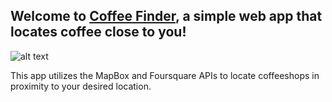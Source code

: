 ## Welcome to [Coffee Finder](https://coffee-locator.herokuapp.com/), a simple web app that locates coffee close to you! 


![alt text](https://github.com/sdossettswift/coffeeBliss/blob/master/COFFEE_finder.png)


This app utilizes the MapBox and Foursquare APIs to locate coffeeshops in proximity to your desired location.  
